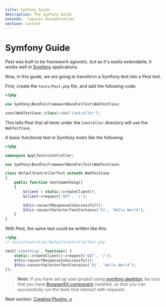 ```yaml
---
title: Symfony Guide
description: The Symfony Guide
extends: _layouts.documentation
section: content
---
```


# Symfony Guide

Pest was built to be framework agnostic, but as it's easily extendable, it works well in [Symfony](https://symfony.com) applications.

Now, in this guide, we are going to transform a Symfony test into a Pest test.

First, create the `tests/Pest.php` file, and add the following code:

```php
<?php

use Symfony\Bundle\FrameworkBundle\Test\WebTestCase;

uses(WebTestCase::class)->in('Controller');
```

This tells Pest that all tests under the `Controller` directory will use the `WebTestCase`.

A basic functional test in Symfony looks like the following:

```php
<?php

namespace App\Tests\Controller;

use Symfony\Bundle\FrameworkBundle\Test\WebTestCase;

class DefaultControllerTest extends WebTestCase
{
    public function testSomething()
    {
        $client = static::createClient();
        $client->request('GET', '/');

        $this->assertResponseIsSuccessful();
        $this->assertSelectorTextContains('h1', 'Hello World');
    }
}
```

With Pest, the same test could be written like this:

```php
<?php
// tests/Controller/DefaultControllerTest.php

test('something', function() {
    static::createClient()->request('GET', '/');
    $this->assertResponseIsSuccessful();
    $this->assertSelectorTextContains('h1', 'Hello World');
});
```

> **Note:** If you have set up your project using [symfony skeleton](https://github.com/symfony/skeleton), be sure that you have [BrowserKit component](https://symfony.com/doc/current/components/browser_kit.html) installed, so that you can successfully run the tests that interact with requests.

Next section: [Creating Plugins →](/docs/guides/plugins)
